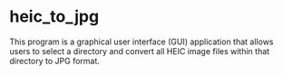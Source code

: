 # heic_to_jpg
This program is a graphical user interface (GUI) application that allows users to select a directory and convert all HEIC image files within that directory to JPG format.
